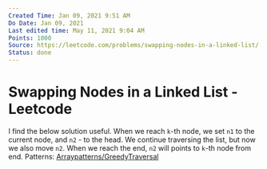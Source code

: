 ```yaml
---
Created Time: Jan 09, 2021 9:51 AM
Do Date: Jan 09, 2021
Last edited time: May 11, 2021 9:04 AM
Points: 1000
Source: https://leetcode.com/problems/swapping-nodes-in-a-linked-list/
Status: done
---
```


# Swapping Nodes in a Linked List - Leetcode

I find the below solution useful. 
[](https://leetcode.com/problems/swapping-nodes-in-a-linked-list/discuss/1009800/C%2B%2B-One-Pass)
When we reach `k`-th node, we set `n1` to the current node, and `n2` - to the head.
We continue traversing the list, but now we also move `n2`. When we reach the end, `n2` will points to `k`-th node from end.
Patterns: [Array](Array.md)[patterns/Greedy](patterns/Greedy.md)[Traversal](Traversal.md)